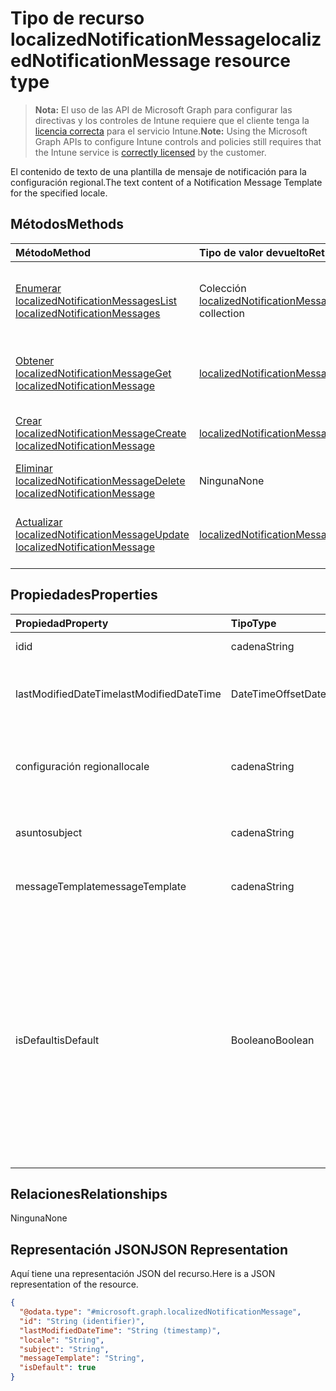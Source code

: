 # <a name="localizednotificationmessage-resource-type"></a><span data-ttu-id="5a9c4-101">Tipo de recurso localizedNotificationMessage</span><span class="sxs-lookup"><span data-stu-id="5a9c4-101">localizedNotificationMessage resource type</span></span>

> <span data-ttu-id="5a9c4-102">**Nota:** El uso de las API de Microsoft Graph para configurar las directivas y los controles de Intune requiere que el cliente tenga la [licencia correcta](https://go.microsoft.com/fwlink/?linkid=839381) para el servicio Intune.</span><span class="sxs-lookup"><span data-stu-id="5a9c4-102">**Note:** Using the Microsoft Graph APIs to configure Intune controls and policies still requires that the Intune service is [correctly licensed](https://go.microsoft.com/fwlink/?linkid=839381) by the customer.</span></span>

<span data-ttu-id="5a9c4-103">El contenido de texto de una plantilla de mensaje de notificación para la configuración regional.</span><span class="sxs-lookup"><span data-stu-id="5a9c4-103">The text content of a Notification Message Template for the specified locale.</span></span>
## <a name="methods"></a><span data-ttu-id="5a9c4-104">Métodos</span><span class="sxs-lookup"><span data-stu-id="5a9c4-104">Methods</span></span>
|<span data-ttu-id="5a9c4-105">Método</span><span class="sxs-lookup"><span data-stu-id="5a9c4-105">Method</span></span>|<span data-ttu-id="5a9c4-106">Tipo de valor devuelto</span><span class="sxs-lookup"><span data-stu-id="5a9c4-106">Return Type</span></span>|<span data-ttu-id="5a9c4-107">Descripción</span><span class="sxs-lookup"><span data-stu-id="5a9c4-107">Description</span></span>|
|:---|:---|:---|
|[<span data-ttu-id="5a9c4-108">Enumerar localizedNotificationMessages</span><span class="sxs-lookup"><span data-stu-id="5a9c4-108">List localizedNotificationMessages</span></span>](../api/intune_notification_localizednotificationmessage_list.md)|<span data-ttu-id="5a9c4-109">Colección [localizedNotificationMessage](../resources/intune_notification_localizednotificationmessage.md)</span><span class="sxs-lookup"><span data-stu-id="5a9c4-109">[localizedNotificationMessage](../resources/intune_notification_localizednotificationmessage.md) collection</span></span>|<span data-ttu-id="5a9c4-110">Enumere las propiedades y las relaciones de los objetos [localizedNotificationMessage](../resources/intune_notification_localizednotificationmessage.md).</span><span class="sxs-lookup"><span data-stu-id="5a9c4-110">List properties and relationships of the [localizedNotificationMessage](../resources/intune_notification_localizednotificationmessage.md) objects.</span></span>|
|[<span data-ttu-id="5a9c4-111">Obtener localizedNotificationMessage</span><span class="sxs-lookup"><span data-stu-id="5a9c4-111">Get localizedNotificationMessage</span></span>](../api/intune_notification_localizednotificationmessage_get.md)|[<span data-ttu-id="5a9c4-112">localizedNotificationMessage</span><span class="sxs-lookup"><span data-stu-id="5a9c4-112">localizedNotificationMessage</span></span>](../resources/intune_notification_localizednotificationmessage.md)|<span data-ttu-id="5a9c4-113">Lea las propiedades y las relaciones del objeto [localizedNotificationMessage](../resources/intune_notification_localizednotificationmessage.md).</span><span class="sxs-lookup"><span data-stu-id="5a9c4-113">Read properties and relationships of the [localizedNotificationMessage](../resources/intune_notification_localizednotificationmessage.md) object.</span></span>|
|[<span data-ttu-id="5a9c4-114">Crear localizedNotificationMessage</span><span class="sxs-lookup"><span data-stu-id="5a9c4-114">Create localizedNotificationMessage</span></span>](../api/intune_notification_localizednotificationmessage_create.md)|[<span data-ttu-id="5a9c4-115">localizedNotificationMessage</span><span class="sxs-lookup"><span data-stu-id="5a9c4-115">localizedNotificationMessage</span></span>](../resources/intune_notification_localizednotificationmessage.md)|<span data-ttu-id="5a9c4-116">Cree un objeto [localizedNotificationMessage](../resources/intune_notification_localizednotificationmessage.md).</span><span class="sxs-lookup"><span data-stu-id="5a9c4-116">Create a new [localizedNotificationMessage](../resources/intune_notification_localizednotificationmessage.md) object.</span></span>|
|[<span data-ttu-id="5a9c4-117">Eliminar localizedNotificationMessage</span><span class="sxs-lookup"><span data-stu-id="5a9c4-117">Delete localizedNotificationMessage</span></span>](../api/intune_notification_localizednotificationmessage_delete.md)|<span data-ttu-id="5a9c4-118">Ninguna</span><span class="sxs-lookup"><span data-stu-id="5a9c4-118">None</span></span>|<span data-ttu-id="5a9c4-119">Elimina un [localizedNotificationMessage](../resources/intune_notification_localizednotificationmessage.md).</span><span class="sxs-lookup"><span data-stu-id="5a9c4-119">Deletes a [localizedNotificationMessage](../resources/intune_notification_localizednotificationmessage.md).</span></span>|
|[<span data-ttu-id="5a9c4-120">Actualizar localizedNotificationMessage</span><span class="sxs-lookup"><span data-stu-id="5a9c4-120">Update localizedNotificationMessage</span></span>](../api/intune_notification_localizednotificationmessage_update.md)|[<span data-ttu-id="5a9c4-121">localizedNotificationMessage</span><span class="sxs-lookup"><span data-stu-id="5a9c4-121">localizedNotificationMessage</span></span>](../resources/intune_notification_localizednotificationmessage.md)|<span data-ttu-id="5a9c4-122">Actualice las propiedades de un objeto [localizedNotificationMessage](../resources/intune_notification_localizednotificationmessage.md).</span><span class="sxs-lookup"><span data-stu-id="5a9c4-122">Update the properties of a [localizedNotificationMessage](../resources/intune_notification_localizednotificationmessage.md) object.</span></span>|

## <a name="properties"></a><span data-ttu-id="5a9c4-123">Propiedades</span><span class="sxs-lookup"><span data-stu-id="5a9c4-123">Properties</span></span>
|<span data-ttu-id="5a9c4-124">Propiedad</span><span class="sxs-lookup"><span data-stu-id="5a9c4-124">Property</span></span>|<span data-ttu-id="5a9c4-125">Tipo</span><span class="sxs-lookup"><span data-stu-id="5a9c4-125">Type</span></span>|<span data-ttu-id="5a9c4-126">Descripción</span><span class="sxs-lookup"><span data-stu-id="5a9c4-126">Description</span></span>|
|:---|:---|:---|
|<span data-ttu-id="5a9c4-127">id</span><span class="sxs-lookup"><span data-stu-id="5a9c4-127">id</span></span>|<span data-ttu-id="5a9c4-128">cadena</span><span class="sxs-lookup"><span data-stu-id="5a9c4-128">String</span></span>|<span data-ttu-id="5a9c4-129">Clave de la entidad.</span><span class="sxs-lookup"><span data-stu-id="5a9c4-129">Key of the entity.</span></span>|
|<span data-ttu-id="5a9c4-130">lastModifiedDateTime</span><span class="sxs-lookup"><span data-stu-id="5a9c4-130">lastModifiedDateTime</span></span>|<span data-ttu-id="5a9c4-131">DateTimeOffset</span><span class="sxs-lookup"><span data-stu-id="5a9c4-131">DateTimeOffset</span></span>|<span data-ttu-id="5a9c4-132">Fecha y hora en la que se modificó el objeto por última vez.</span><span class="sxs-lookup"><span data-stu-id="5a9c4-132">DateTime the object was last modified.</span></span>|
|<span data-ttu-id="5a9c4-133">configuración regional</span><span class="sxs-lookup"><span data-stu-id="5a9c4-133">locale</span></span>|<span data-ttu-id="5a9c4-134">cadena</span><span class="sxs-lookup"><span data-stu-id="5a9c4-134">String</span></span>|<span data-ttu-id="5a9c4-135">La configuración regional para la que se destina este mensaje.</span><span class="sxs-lookup"><span data-stu-id="5a9c4-135">The Locale for which this message is destined.</span></span>|
|<span data-ttu-id="5a9c4-136">asunto</span><span class="sxs-lookup"><span data-stu-id="5a9c4-136">subject</span></span>|<span data-ttu-id="5a9c4-137">cadena</span><span class="sxs-lookup"><span data-stu-id="5a9c4-137">String</span></span>|<span data-ttu-id="5a9c4-138">El asunto de la plantilla del mensaje.</span><span class="sxs-lookup"><span data-stu-id="5a9c4-138">The Message Template Subject.</span></span>|
|<span data-ttu-id="5a9c4-139">messageTemplate</span><span class="sxs-lookup"><span data-stu-id="5a9c4-139">messageTemplate</span></span>|<span data-ttu-id="5a9c4-140">cadena</span><span class="sxs-lookup"><span data-stu-id="5a9c4-140">String</span></span>|<span data-ttu-id="5a9c4-141">El contenido de la plantilla del mensaje.</span><span class="sxs-lookup"><span data-stu-id="5a9c4-141">The Message Template content.</span></span>|
|<span data-ttu-id="5a9c4-142">isDefault</span><span class="sxs-lookup"><span data-stu-id="5a9c4-142">isDefault</span></span>|<span data-ttu-id="5a9c4-143">Booleano</span><span class="sxs-lookup"><span data-stu-id="5a9c4-143">Boolean</span></span>|<span data-ttu-id="5a9c4-144">Marca para indicar si se trata de la configuración regional predeterminada para la reserva del idioma.</span><span class="sxs-lookup"><span data-stu-id="5a9c4-144">Flag to indicate whether or not this is the default locale for language fallback.</span></span> <span data-ttu-id="5a9c4-145">Solo se puede establecer esta marca.</span><span class="sxs-lookup"><span data-stu-id="5a9c4-145">This flag can only be set.</span></span> <span data-ttu-id="5a9c4-146">Para eliminarla, establezca esta propiedad en true en otro mensaje de notificación localizado.</span><span class="sxs-lookup"><span data-stu-id="5a9c4-146">To unset, set this property to true on another Localized Notification Message.</span></span>|

## <a name="relationships"></a><span data-ttu-id="5a9c4-147">Relaciones</span><span class="sxs-lookup"><span data-stu-id="5a9c4-147">Relationships</span></span>
<span data-ttu-id="5a9c4-148">Ninguna</span><span class="sxs-lookup"><span data-stu-id="5a9c4-148">None</span></span>
## <a name="json-representation"></a><span data-ttu-id="5a9c4-149">Representación JSON</span><span class="sxs-lookup"><span data-stu-id="5a9c4-149">JSON Representation</span></span>
<span data-ttu-id="5a9c4-150">Aquí tiene una representación JSON del recurso.</span><span class="sxs-lookup"><span data-stu-id="5a9c4-150">Here is a JSON representation of the resource.</span></span>
<!-- {
  "blockType": "resource",
  "keyProperty": "id",
  "@odata.type": "microsoft.graph.localizedNotificationMessage"
}
-->
``` json
{
  "@odata.type": "#microsoft.graph.localizedNotificationMessage",
  "id": "String (identifier)",
  "lastModifiedDateTime": "String (timestamp)",
  "locale": "String",
  "subject": "String",
  "messageTemplate": "String",
  "isDefault": true
}
```



